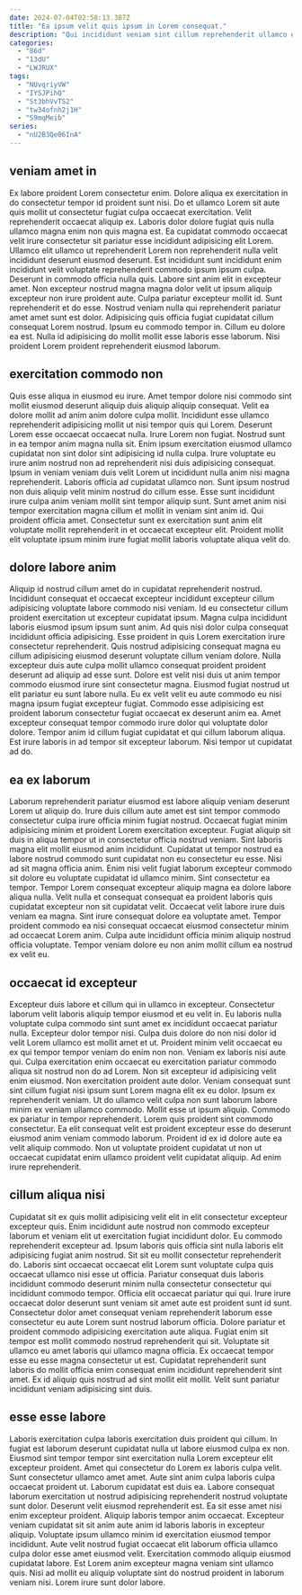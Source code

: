 ```yaml
---
date: 2024-07-04T02:58:13.387Z
title: "Ea ipsum velit quis ipsum in Lorem consequat."
description: "Qui incididunt veniam sint cillum reprehenderit ullamco ex ad eu velit. Eiusmod pariatur exercitation ullamco pariatur dolore adipisicing non nostrud esse cupidatat labore aute."
categories:
  - "86d"
  - "13dU"
  - "LWJRUX"
tags:
  - "NUvqriyVW"
  - "IYSJPihQ"
  - "St3bhVvTS2"
  - "tw34ofnh2j1H"
  - "S9mqMeib"
series:
  - "nU2B3Qe06InA"
---
```



## veniam amet in

Ex labore proident Lorem consectetur enim. Dolore aliqua ex exercitation in do consectetur tempor id proident sunt nisi. Do et ullamco Lorem sit aute quis mollit ut consectetur fugiat culpa occaecat exercitation. Velit reprehenderit occaecat aliquip ex.
Laboris dolor dolore fugiat quis nulla ullamco magna enim non quis magna est. Ea cupidatat commodo occaecat velit irure consectetur sit pariatur esse incididunt adipisicing elit Lorem. Ullamco elit ullamco ut reprehenderit Lorem non reprehenderit nulla velit incididunt deserunt eiusmod deserunt. Est incididunt sunt incididunt enim incididunt velit voluptate reprehenderit commodo ipsum ipsum culpa. Deserunt in commodo officia nulla quis. Labore sint anim elit in excepteur amet. Non excepteur nostrud magna magna dolor velit ut ipsum aliquip excepteur non irure proident aute. Culpa pariatur excepteur mollit id.
Sunt reprehenderit et do esse. Nostrud veniam nulla qui reprehenderit pariatur amet amet sunt est dolor. Adipisicing quis officia fugiat cupidatat cillum consequat Lorem nostrud. Ipsum eu commodo tempor in. Cillum eu dolore ea est. Nulla id adipisicing do mollit mollit esse laboris esse laborum. Nisi proident Lorem proident reprehenderit eiusmod laborum.

## exercitation commodo non

Quis esse aliqua in eiusmod eu irure. Amet tempor dolore nisi commodo sint mollit eiusmod deserunt aliquip duis aliquip aliquip consequat. Velit ea dolore mollit ad anim anim dolore culpa mollit. Incididunt esse ullamco reprehenderit adipisicing mollit ut nisi tempor quis qui Lorem. Deserunt Lorem esse occaecat occaecat nulla. Irure Lorem non fugiat.
Nostrud sunt in ea tempor anim magna nulla sit. Enim ipsum exercitation eiusmod ullamco cupidatat non sint dolor sint adipisicing id nulla culpa. Irure voluptate eu irure anim nostrud non ad reprehenderit nisi duis adipisicing consequat. Ipsum in veniam veniam duis velit Lorem ut incididunt nulla anim nisi magna reprehenderit. Laboris officia ad cupidatat ullamco non. Sunt ipsum nostrud non duis aliquip velit minim nostrud do cillum esse.
Esse sunt incididunt irure culpa anim veniam mollit sint tempor aliquip sunt. Sunt amet anim nisi tempor exercitation magna cillum et mollit in veniam sint anim id. Qui proident officia amet. Consectetur sunt ex exercitation sunt anim elit voluptate mollit reprehenderit in et occaecat excepteur elit. Proident mollit elit voluptate ipsum minim irure fugiat mollit laboris voluptate aliqua velit do.

## dolore labore anim

Aliquip id nostrud cillum amet do in cupidatat reprehenderit nostrud. Incididunt consequat et occaecat excepteur incididunt excepteur cillum adipisicing voluptate labore commodo nisi veniam. Id eu consectetur cillum proident exercitation ut excepteur cupidatat ipsum. Magna culpa incididunt laboris eiusmod ipsum ipsum sunt anim. Ad quis nisi dolor culpa consequat incididunt officia adipisicing. Esse proident in quis Lorem exercitation irure consectetur reprehenderit. Quis nostrud adipisicing consequat magna eu cillum adipisicing eiusmod deserunt voluptate cillum veniam dolore.
Nulla excepteur duis aute culpa mollit ullamco consequat proident proident deserunt ad aliquip ad esse sunt. Dolore est velit nisi duis ut anim tempor commodo eiusmod irure sint consectetur magna. Eiusmod fugiat nostrud ut elit pariatur eu sunt labore nulla. Eu ex velit velit eu aute commodo eu nisi magna ipsum fugiat excepteur fugiat.
Commodo esse adipisicing est proident laborum consectetur fugiat occaecat ex deserunt anim ea. Amet excepteur consequat tempor commodo irure dolor qui voluptate dolor dolore. Tempor anim id cillum fugiat cupidatat et qui cillum laborum aliqua. Est irure laboris in ad tempor sit excepteur laborum. Nisi tempor ut cupidatat ad do.

## ea ex laborum

Laborum reprehenderit pariatur eiusmod est labore aliquip veniam deserunt Lorem ut aliquip do. Irure duis cillum aute amet est sint tempor commodo consectetur culpa irure officia minim fugiat nostrud. Occaecat fugiat minim adipisicing minim et proident Lorem exercitation excepteur. Fugiat aliquip sit duis in aliqua tempor ut in consectetur officia nostrud veniam. Sint laboris magna elit mollit eiusmod anim incididunt.
Cupidatat ut tempor nostrud ea labore nostrud commodo sunt cupidatat non eu consectetur eu esse. Nisi ad sit magna officia anim. Enim nisi velit fugiat laborum excepteur commodo sit dolore eu voluptate cupidatat id ullamco minim. Sint consectetur ea tempor. Tempor Lorem consequat excepteur aliquip magna ea dolore labore aliqua nulla. Velit nulla et consequat consequat ea proident laboris quis cupidatat excepteur non sit cupidatat velit.
Occaecat velit labore irure duis veniam ea magna. Sint irure consequat dolore ea voluptate amet. Tempor proident commodo ea nisi consequat occaecat eiusmod consectetur minim ad occaecat Lorem anim. Culpa aute incididunt officia minim aliquip nostrud officia voluptate. Tempor veniam dolore eu non anim mollit cillum ea nostrud ex velit eu.

## occaecat id excepteur

Excepteur duis labore et cillum qui in ullamco in excepteur. Consectetur laborum velit laboris aliquip tempor eiusmod et eu velit in. Eu laboris nulla voluptate culpa commodo sint sunt amet ex incididunt occaecat pariatur nulla. Excepteur dolor tempor nisi. Culpa duis dolore do non nisi dolor id velit Lorem ullamco est mollit amet et ut. Proident minim velit occaecat eu ex qui tempor tempor veniam do enim non non. Veniam ex laboris nisi aute qui.
Culpa exercitation enim occaecat eu exercitation pariatur commodo aliqua sit nostrud non do ad Lorem. Non sit excepteur id adipisicing velit enim eiusmod. Non exercitation proident aute dolor. Veniam consequat sunt sint cillum fugiat nisi ipsum sunt Lorem magna elit ex eu dolor. Ipsum ex reprehenderit veniam. Ut do ullamco velit culpa non sunt laborum labore minim ex veniam ullamco commodo. Mollit esse ut ipsum aliquip. Commodo ex pariatur in tempor reprehenderit.
Lorem quis proident sint commodo consectetur. Ea elit consequat velit est proident excepteur esse do deserunt eiusmod anim veniam commodo laborum. Proident id ex id dolore aute ea velit aliquip commodo. Non ut voluptate proident cupidatat ut non ut occaecat cupidatat enim ullamco proident velit cupidatat aliquip. Ad enim irure reprehenderit.

## cillum aliqua nisi

Cupidatat sit ex quis mollit adipisicing velit elit in elit consectetur excepteur excepteur quis. Enim incididunt aute nostrud non commodo excepteur laborum et veniam elit ut exercitation fugiat incididunt dolor. Eu commodo reprehenderit excepteur ad. Ipsum laboris quis officia sint nulla laboris elit adipisicing fugiat anim nostrud. Sit sit eu mollit consectetur reprehenderit do.
Laboris sint occaecat occaecat elit Lorem sunt voluptate culpa quis occaecat ullamco nisi esse ut officia. Pariatur consequat duis laboris incididunt commodo deserunt minim nulla consectetur consectetur qui incididunt commodo tempor. Officia elit occaecat pariatur qui qui. Irure irure occaecat dolor deserunt sunt veniam sit amet aute est proident sunt id sunt. Consectetur dolor amet consequat veniam reprehenderit laborum esse consectetur eu aute Lorem sunt nostrud laborum officia. Dolore pariatur et proident commodo adipisicing exercitation aute aliqua. Fugiat enim sit tempor est mollit commodo nostrud reprehenderit qui sit. Voluptate sit ullamco eu amet laboris qui ullamco magna officia.
Ex occaecat tempor esse eu esse magna consectetur ut est. Cupidatat reprehenderit sunt laboris do mollit officia enim consequat enim incididunt reprehenderit sint amet. Ex id aliquip quis nostrud ad sint mollit elit mollit. Velit sunt pariatur incididunt veniam adipisicing sint duis.

## esse esse labore

Laboris exercitation culpa laboris exercitation duis proident qui cillum. In fugiat est laborum deserunt cupidatat nulla ut labore eiusmod culpa ex non. Eiusmod sint tempor tempor sint exercitation nulla Lorem excepteur elit excepteur proident. Amet qui consectetur do Lorem ex laboris culpa velit. Sunt consectetur ullamco amet amet. Aute sint anim culpa laboris culpa occaecat proident ut. Laborum cupidatat est duis ea.
Labore consequat laborum exercitation ut nostrud adipisicing reprehenderit nostrud voluptate sunt dolor. Deserunt velit eiusmod reprehenderit est. Ea sit esse amet nisi enim excepteur proident. Aliquip laboris tempor anim occaecat. Excepteur veniam cupidatat sit sit anim aute anim id laboris laboris in excepteur aliquip. Voluptate ipsum ullamco minim id exercitation eiusmod tempor incididunt. Aute velit nostrud fugiat occaecat elit laborum officia ullamco culpa dolor esse amet eiusmod velit.
Exercitation commodo aliquip eiusmod cupidatat labore. Est Lorem anim excepteur magna veniam sint ullamco quis. Nisi ad mollit eu aliquip voluptate sint do nostrud proident in laborum veniam nisi. Lorem irure sunt dolor labore.

